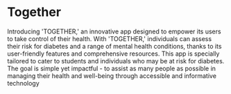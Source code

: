 # Together
Introducing 'TOGETHER,' an innovative app designed to empower its users to take control of their health.
With 'TOGETHER,' individuals can assess their risk for diabetes and a range of mental health conditions, thanks to its user-friendly features and comprehensive resources. 
This app is specially tailored to cater to students and individuals who may be at risk for diabetes. 
The goal is simple yet impactful - to assist as many people as possible in managing their health and well-being through accessible and informative technology
